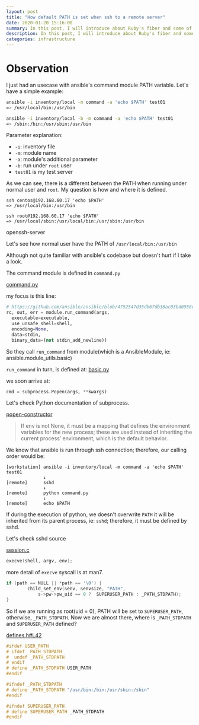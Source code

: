 ```yaml
---
layout: post
title: "How default PATH is set when ssh to a remote server"
date: 2020-01-20 15:16:00
summary: In this post, I will introduce about Ruby's fiber and some of its application in concurrency processing.
description: In this post, I will introduce about Ruby's fiber and some of its application in concurrency processing.
categories: infrastructure
---
```


# Observation

I just had an usecase with ansible's command module PATH variable. Let's have a simple example:

~~~bash
ansible -i inventory/local -m command -a 'echo $PATH' test01
=> /usr/local/bin:/usr/bin

ansible -i inventory/local -b -m command -a 'echo $PATH' test01
=> /sbin:/bin:/usr/sbin:/usr/bin
~~~

Parameter explanation:

- `-i`: inventory file
- `-m`: module name
- `-a`: module's additional parameter
- `-b`: run under `root` user
- `test01` is my test server

As we can see, there is a different between the PATH when running under normal user and `root`.
My question is how and where it is defined.

~~~
ssh centos@192.168.60.17 'echo $PATH'
=> /usr/local/bin:/usr/bin

ssh root@192.168.60.17 'echo $PATH'
=> /usr/local/sbin:/usr/local/bin:/usr/sbin:/usr/bin
~~~

openssh-server



Let's see how normal user have the PATH of `/usr/local/bin:/usr/bin`

Although not quite familiar with ansible's codebase but doesn't hurt if I take a look.

The command module is defined in `command.py`

[command.py](https://github.com/ansible/ansible/blob/4752547d35db67db38ac03bd0558c89d09b9487f/lib/ansible/modules/commands/command.py#L222)

my focus is this line:

``` python
# https://github.com/ansible/ansible/blob/4752547d35db67db38ac03bd0558c89d09b9487f/lib/ansible/modules/commands/command.py#L315
rc, out, err = module.run_command(args, 
  executable=executable, 
  use_unsafe_shell=shell, 
  encoding=None, 
  data=stdin, 
  binary_data=(not stdin_add_newline))
```

So they call `run_command` from module(which is a AnsibleModule, ie: ansible.module_utils.basic)

`run_command` in turn, is defined at: [basic.py](https://github.com/ansible/ansible/blob/4752547d35db67db38ac03bd0558c89d09b9487f/lib/ansible/module_utils/basic.py#L2389)

we soon arrive at:

``` python
cmd = subprocess.Popen(args, **kwargs)
```

Let's check Python documentation of subprocess.

[popen-constructor](https://docs.python.org/2/library/subprocess.html#popen-constructor)

> If env is not None, it must be a mapping that defines the environment variables for the new process; these are used instead of inheriting the current process’ environment, which is the default behavior.

We know that ansible is run through ssh connection; therefore, our calling order would be:

```
[workstation] ansible -i inventory/local -m command -a 'echo $PATH' test01
              ↓
[remote]      sshd
              ↓
[remote]      python command.py
              ↓
[remote]      echo $PATH
```

If during the execution of python, we doesn't overwrite `PATH` it will be inherited from its parent process, ie: `sshd`; therefore, it must be defined by sshd.

Let's check sshd source

[session.c](https://github.com/openssh/openssh-portable/blob/101ebc3a8cfa78d2e615afffbef9861bbbabf1ff/session.c#L1516)

``` c
execve(shell, argv, env);
```

more detail of `execve` syscall is at man7.

```c
if (path == NULL || *path == '\0') {
        child_set_env(&env, &envsize, "PATH",
            s->pw->pw_uid == 0 ?  SUPERUSER_PATH : _PATH_STDPATH);
}
```

So if we are running as root(uid = 0), PATH will be set to `SUPERUSER_PATH`, otherwise, `_PATH_STDPATH`.
Now we are almost there, where is `_PATH_STDPATH` and `SUPERUSER_PATH` defined?

[defines.h#L42](https://github.com/openssh/openssh-portable/blob/101ebc3a8cfa78d2e615afffbef9861bbbabf1ff/defines.h#L42)

```cpp
#ifdef USER_PATH
# ifdef _PATH_STDPATH
#  undef _PATH_STDPATH
# endif
# define _PATH_STDPATH USER_PATH
#endif

#ifndef _PATH_STDPATH
# define _PATH_STDPATH "/usr/bin:/bin:/usr/sbin:/sbin"
#endif

#ifndef SUPERUSER_PATH
# define SUPERUSER_PATH _PATH_STDPATH
#endif
```
